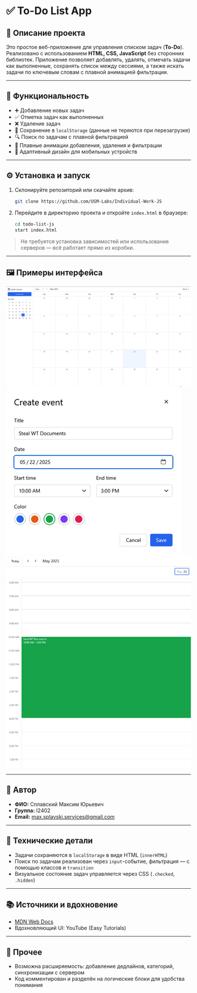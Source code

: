 # ✅ To-Do List App

## 📌 Описание проекта

Это простое веб-приложение для управления списком задач (**To-Do**). Реализовано с использованием **HTML, CSS, JavaScript** без сторонних библиотек. Приложение позволяет добавлять, удалять, отмечать задачи как выполненные, сохранять список между сессиями, а также искать задачи по ключевым словам с плавной анимацией фильтрации.

---

## 🔧 Функциональность

- ➕ Добавление новых задач
- ✅ Отметка задач как выполненных
- ❌ Удаление задач
- 💾 Сохранение в `localStorage` (данные не теряются при перезагрузке)
- 🔍 Поиск по задачам с плавной фильтрацией
- 🎨 Плавные анимации добавления, удаления и фильтрации
- 📱 Адаптивный дизайн для мобильных устройств

---

## ⚙️ Установка и запуск

1. Склонируйте репозиторий или скачайте архив:
   ```bash
   git clone https://github.com/USM-Labs/Individual-Work-JS
   ```

2. Перейдите в директорию проекта и откройте `index.html` в браузере:
   ```bash
   cd todo-list-js
   start index.html
   ```

> Не требуется установка зависимостей или использование серверов — всё работает прямо из коробки.

---

## 🖼️ Примеры интерфейса

![Пример 1](/assets/screenshots/screenshot_1.png)
![Пример 1](/assets/screenshots/screenshot_2.png)
![Пример 1](/assets/screenshots/screenshot_3.png)

---

## 👤 Автор

- **ФИО:** Сплавский Максим Юрьевич
- **Группа:** I2402
- **Email:** max.splavski.services@gmail.com

---

## 🧠 Технические детали

- Задачи сохраняются в `localStorage` в виде HTML (`innerHTML`)
- Поиск по задачам реализован через `input`-событие, фильтрация — с помощью классов и `transition`
- Визуальное состояние задач управляется через CSS (`.checked`, `.hidden`)

---

## 📚 Источники и вдохновение

- [MDN Web Docs](https://developer.mozilla.org/)
- Вдохновляющий UI: YouTube (Easy Tutorials)

---

## 📝 Прочее

- Возможна расширяемость: добавление дедлайнов, категорий, синхронизации с сервером
- Код комментирован и разделён на логические блоки для удобства понимания